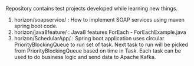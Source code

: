 Repository contains test projects developed while learning new things.

1. horizon/soapservice/  : How to implement SOAP services using maven spring boot code.
2. horizon/java8feature/ : Java8 features
                ForEach - ForEachExample.java
3. horizon/SchedularApp/ : 
                Spring boot application uses circular PriorityBlockingQueue  to run set of task. 
                Next task to run will be picked from PriorityBlockingQueue based on time in Task. 
                Each task can be used to do business logic and send data to Apache Kafka.
